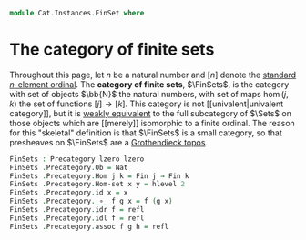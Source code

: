 <!--
```agda
open import Cat.Prelude

open import Data.Fin
```
-->

```agda
module Cat.Instances.FinSet where
```

# The category of finite sets

Throughout this page, let $n$ be a natural number and $[n]$ denote the
[standard $n$-element ordinal]. The **category of finite sets**,
$\FinSets$, is the category with set of objects $\bb{N}$ the natural
numbers, with set of maps $\hom(j,k)$ the set of functions $[j] \to
[k]$. This category is not [[univalent|univalent category]], but it is
[weakly equivalent] to the full subcategory of $\Sets$ on those objects
which are [[merely]] isomorphic to a finite ordinal. The reason for this
"skeletal" definition is that $\FinSets$ is a small category, so that
presheaves on $\FinSets$ are a [Grothendieck topos].

[standard $n$-element ordinal]: Data.Fin.html
[weakly equivalent]: Cat.Functor.Equivalence.html#between-categories
[Grothendieck topos]: Topoi.Base.html

```agda
FinSets : Precategory lzero lzero
FinSets .Precategory.Ob = Nat
FinSets .Precategory.Hom j k = Fin j → Fin k
FinSets .Precategory.Hom-set x y = hlevel 2
FinSets .Precategory.id x = x
FinSets .Precategory._∘_ f g x = f (g x)
FinSets .Precategory.idr f = refl
FinSets .Precategory.idl f = refl
FinSets .Precategory.assoc f g h = refl
```
